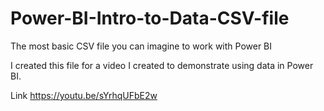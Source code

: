 # Power-BI-Intro-to-Data-CSV-file
The most basic CSV file you can imagine to work with Power BI

I created this file for a video I created to demonstrate using data in Power BI.

Link
https://youtu.be/sYrhqUFbE2w
